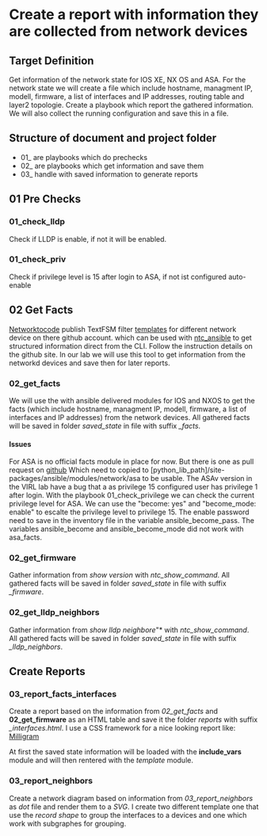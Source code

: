 # Create a report with information they are collected from network devices

## Target Definition

Get information of the network state for IOS XE, NX OS and ASA. For the network state we will create a file which include hostname, managment IP, modell, firmware, a list of interfaces and IP addresses, routing table and layer2 topologie. Create a playbook which report the gathered information.
We will also collect the running configuration and save this in a file.

## Structure of document and project folder

- 01_ are playbooks which do prechecks
- 02_ are playbooks which get information and save them
- 03_ handle with saved information to generate reports

## 01 Pre Checks

### 01_check_lldp

Check if LLDP is enable, if not it will be enabled.

### 01_check_priv

Check if privilege level is 15 after login to ASA, if not ist configured auto-enable

## 02 Get Facts

[Networktocode](https://github.com/networktocode) publish TextFSM filter [templates](https://github.com/networktocode/ntc-templates/tree/master/templates) for different network device on there github account.
which can be used with [ntc_ansible](https://github.com/networktocode/ntc-ansible) to get structured information direct from the CLI. Follow the instruction details on the github site.
In our lab we will use this tool to get information from the networkd devices and save then for later reports.

### 02_get_facts

We will use the with ansible delivered modules for IOS and NXOS to get the facts (which include hostname, managment IP, modell, firmware, a list of interfaces and IP addresses) from the network devices.
All gathered facts will be saved in folder *saved_state* in file with suffix *_facts*.

#### Issues

For ASA is no official facts module in place for now. But there is one as pull request on [github](https://github.com/ansible/ansible/pull/37298)
Which need to copied to [python_lib_path]/site-packages/ansible/modules/network/asa to be usable.
The ASAv version in the VIRL lab have a bug that a as privilege 15 configured user has privilege 1 after login.
With the playbook 01_check_privilege we can check the current privilege level for ASA. We can use the "become: yes" and "become_mode: enable" to escalte the privilege level to privilege 15. The enable password need to save in the inventory file in the variable ansible_become_pass.
The variables ansible_become and ansible_become_mode did not work with asa_facts.

### 02_get_firmware

Gather information from *show version* with *ntc_show_command*.
All gathered facts will be saved in folder *saved_state* in file with suffix *_firmware*.

### 02_get_lldp_neighbors

Gather information from *show lldp neighbore*"* with *ntc_show_command*.
All gathered facts will be saved in folder *saved_state* in file with suffix *_lldp_neighbors*.

## Create Reports

### 03_report_facts_interfaces

Create a report based on the information from *02_get_facts* and **02_get_firmware** as an HTML table and save it the folder *reports* with suffix *_interfaces.html*.
I use a CSS framework for a nice looking report like: [Milligram](https://milligram.io/)

At first the saved state information will be loaded with the **include_vars** module and will then rentered with the *template* module.

### 03_report_neighbors

Create a network diagram based on information from *03_report_neighbors* as *dot* file and render them to a *SVG*.
I create two different template one that use the *record shape* to group the interfaces to a devices and one which work with subgraphes for grouping.